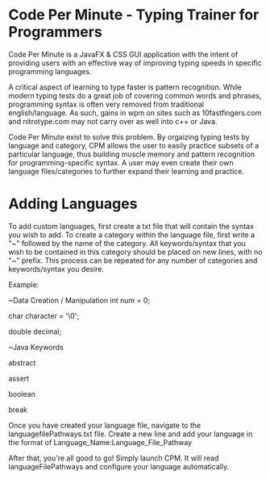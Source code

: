 # Code Per Minute - Typing Trainer for Programmers

Code Per Minute is a JavaFX & CSS GUI application with the intent of providing users with an effective way of improving typing speeds in specific programming languages.

A critical aspect of learning to type faster is pattern recognition. While modern typing tests do a great job of covering common words and phrases, programming syntax is often very removed from traditional english/language. As such, gains in wpm on sites such as 10fastfingers.com and nitrotype.com may not carry over as well into c++ or Java.

Code Per Minute exist to solve this problem. By orgaizing typing tests by language and category, CPM allows the user to easily practice subsets of a particular language, thus building muscle memory and pattern recognition for programming-specific syntax. A user may even create their own language files/categories to further expand their learning and practice.

# Adding Languages

To add custom languages, first create a txt file that will contain the syntax you wish to add.
To create a category within the language file, first write a "\~" followed by the name of the category.
All keywords/syntax that you wish to be contained in this category should be placed on new lines, with no "\~" prefix.
This process can be repeated for any number of categories and keywords/syntax you desire.

Example:

\~Data Creation / Manipulation
int num = 0;

char character = '\0';

double decimal;

\~Java Keywords

abstract

assert

boolean

break

Once you have created your language file, navigate to the languagefilePathways.txt file.
Create a new line and add your language in the format of Language_Name:Language_File_Pathway

After that, you're all good to go! Simply launch CPM. It will read languageFilePathways and configure your language automatically.
